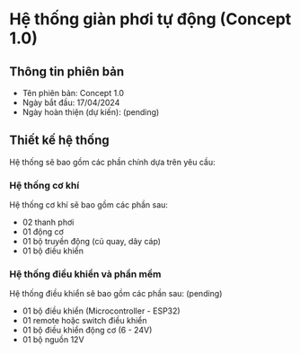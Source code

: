 # Hệ thống giàn phơi tự động (Concept 1.0)

## Thông tin phiên bản

- Tên phiên bản: Concept 1.0
- Ngày bắt đầu: 17/04/2024
- Ngày hoàn thiện (dự kiến): (pending)

## Thiết kế hệ thống

Hệ thống sẽ bao gồm các phần chính dựa trên yêu cầu:

### Hệ thống cơ khí

Hệ thống cơ khí sẽ bao gồm các phần sau:
- 02 thanh phơi
- 01 động cơ
- 01 bộ truyền động (củ quay, dây cáp)
- 01 bộ điều khiển

### Hệ thống điều khiển và phần mềm

Hệ thống điều khiển sẽ bao gồm các phần sau: (pending)
- 01 bộ điều khiển (Microcontroller - ESP32)
- 01 remote hoặc switch điều khiển 
- 01 bộ điều khiển động cơ (6 - 24V)
- 01 bộ nguồn 12V